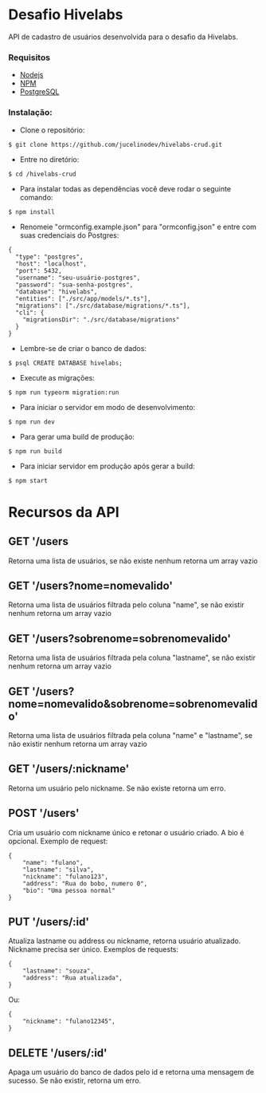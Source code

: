 # Desafio Hivelabs

API de cadastro de usuários desenvolvida para o desafio da Hivelabs.

### Requisitos

- [Nodejs](https://nodejs.org/)
- [NPM](https://www.npmjs.com/)
- [PostgreSQL](https://www.postgresql.org/)

### Instalação:

- Clone o repositório:

```
$ git clone https://github.com/jucelinodev/hivelabs-crud.git
```

- Entre no diretório:

```
$ cd /hivelabs-crud
```

- Para instalar todas as dependências você deve rodar o seguinte comando:

```
$ npm install
```

- Renomeie "ormconfig.example.json" para "ormconfig.json" e entre com suas credenciais do Postgres:

```
{
  "type": "postgres",
  "host": "localhost",
  "port": 5432,
  "username": "seu-usuário-postgres",
  "password": "sua-senha-postgres",
  "database": "hivelabs",
  "entities": ["./src/app/models/*.ts"],
  "migrations": ["./src/database/migrations/*.ts"],
  "cli": {
    "migrationsDir": "./src/database/migrations"
  }
}
```

- Lembre-se de criar o banco de dados:

```
$ psql CREATE DATABASE hivelabs;
```

- Execute as migrações:

```
$ npm run typeorm migration:run
```

- Para iniciar o servidor em modo de desenvolvimento:

```
$ npm run dev
```

- Para gerar uma build de produção:

```
$ npm run build
```

- Para iniciar servidor em produção após gerar a build:

```
$ npm start
```

# Recursos da API

## GET '/users

Retorna uma lista de usuários, se não existe nenhum retorna um array vazio

## GET '/users?nome=nomevalido'

Retorna uma lista de usuários filtrada pelo coluna "name", se não existir nenhum retorna um array vazio

## GET '/users?sobrenome=sobrenomevalido'

Retorna uma lista de usuários filtrada pela coluna "lastname", se não existir nenhum retorna um array vazio

## GET '/users?nome=nomevalido&sobrenome=sobrenomevalido'

Retorna uma lista de usuários filtrada pela coluna "name" e "lastname", se não existir nenhum retorna um array vazio

## GET '/users/:nickname'

Retorna um usuário pelo nickname. Se não existe retorna um erro.

## POST '/users'

Cria um usuário com nickname único e retonar o usuário criado. A bio é opcional. Exemplo de request:

```
{
	"name": "fulano",
	"lastname": "silva",
	"nickname": "fulano123",
	"address": "Rua do bobo, numero 0",
	"bio": "Uma pessoa normal"
}
```

## PUT '/users/:id'

Atualiza lastname ou address ou nickname, retorna usuário atualizado. Nickname precisa ser único. Exemplos de requests:

```
{
	"lastname": "souza",
	"address": "Rua atualizada",
}
```

Ou:

```
{
	"nickname": "fulano12345",
}
```

## DELETE '/users/:id'

Apaga um usuário do banco de dados pelo id e retorna uma mensagem de sucesso. Se não existir, retorna um erro.
